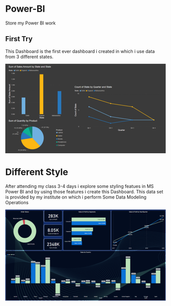 # Power-BI
Store my Power BI work
<h2>First Try</h2>
<p>This Dashboard is the first ever dashboard i created in which i use data from 3 different states.</p>
<img src="https://github.com/Kazuto335/Power-BI/blob/main/FirstTry.png?raw=true">

<h1>Different Style</h1>
<p>After attending my class 3-4 days i explore some styling featues in MS Power BI and by using those features i create this Dashboard. This data set is provided by my institute on which i perform Some Data Modeling Operations</p>
<img src="https://raw.githubusercontent.com/Kazuto335/Power-BI/main/DifferentStyle.png">

